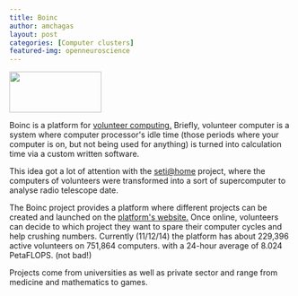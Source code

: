 ```yaml
---
title: Boinc
author: amchagas
layout: post
categories: [Computer clusters]
featured-img: openneuroscience
---
```



<img class="alignnone" src="https://i1.wp.com/boinc.berkeley.edu/logo/www_logo.gif?resize=164%2C73" alt="" width="164" height="73" data-recalc-dims="1" />

Boinc is a platform for [volunteer computing.](http://boinc.berkeley.edu/trac/wiki/VolunteerComputing) Briefly, volunteer computer is a system where computer processor's idle time (those periods where your computer is on, but not being used for anything) is turned into calculation time via a custom written software.

This idea got a lot of attention with the [seti@home](http://setiathome.ssl.berkeley.edu/) project, where the computers of volunteers were transformed into a sort of supercomputer to analyse radio telescope date.

The Boinc project provides a platform where different projects can be created and launched on the [platform's website.](http://boinc.berkeley.edu/) Once online, volunteers can decide to which project they want to spare their computer cycles and help crushing numbers. Currently (11/12/14) the platform has about 229,396 active volunteers on 751,864 computers. with a 24-hour average of 8.024 PetaFLOPS. (not bad!)

Projects come from universities as well as private sector and range from medicine and mathematics to games.
